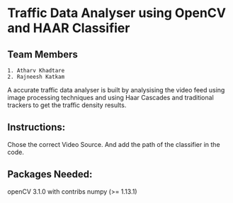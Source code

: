 # Traffic Data Analyser using OpenCV and HAAR Classifier

## Team Members
    1. Atharv Khadtare
    2. Rajneesh Katkam

A accurate traffic data analyser is built by analysising the video feed using image processing techniques and using Haar Cascades and traditional trackers to get the traffic density results.

## Instructions: 
Chose the correct Video Source.
And add the path of the classifier in the code.

## Packages Needed:
openCV 3.1.0 with contribs
numpy (>= 1.13.1)
